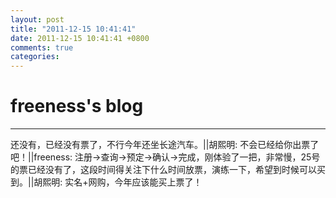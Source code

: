 ```yaml
---
layout: post
title: "2011-12-15 10:41:41"
date: 2011-12-15 10:41:41 +0800
comments: true
categories: 
---
```


# freeness's blog

----------

>
还没有，已经没有票了，不行今年还坐长途汽车。||胡熙明: 不会已经给你出票了吧！||freeness: 注册->查询->预定->确认->完成，刚体验了一把，非常慢，25号的票已经没有了，这段时间得关注下什么时间放票，演练一下，希望到时候可以买到。||胡熙明: 实名+网购，今年应该能买上票了！